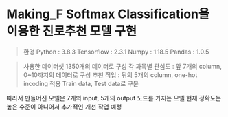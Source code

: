 # Making_F Softmax Classification을 이용한 진로추천 모델 구현

> 환경
> Python : 3.8.3
> Tensorflow : 2.3.1
> Numpy : 1.18.5
> Pandas : 1.0.5

> 사용한 데이터셋
> 1350개의 데이터로 구성
> 각 과목별 관심도 : 앞 7개의 column, 0~10까지의 데이터로 구성
> 추천 직업 : 뒤의 5개의 column, one-hot incoding 적용
> Train data, Test data로 구분

따라서 만들어진 모델은 7개의 input, 5개의 output 노드를 가지는 모델
현재 정확도는 높은 수준이 아니어서 추가적인 개선 작업 예정
